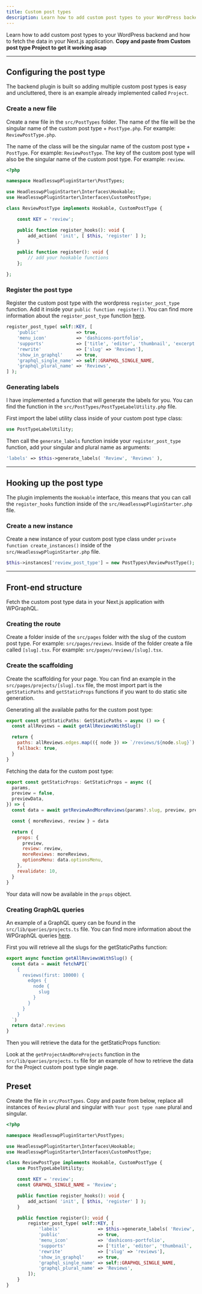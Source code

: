 ```yaml
---
title: Custom post types
description: Learn how to add custom post types to your WordPress backend and how to fetch the data in your Next.js application.
---
```


Learn how to add custom post types to your WordPress backend and how to fetch the data in your Next.js application. **Copy and paste from Custom post type Project to get it working asap**

---

## Configuring the post type

The backend plugin is built so adding multiple custom post types is easy and uncluttered, there is an example already implemented called `Project`.

### Create a new file

Create a new file in the `src/PostTypes` folder. The name of the file will be the singular name of the custom post type + `PostType.php`. For example: `ReviewPostType.php`.

The name of the class will be the singular name of the custom post type + `PostType`. For example: `ReviewPostType`. The key of the custom post type will also be the singular name of the custom post type. For example: `review`.

```php
<?php

namespace HeadlesswpPluginStarter\PostTypes;

use HeadlesswpPluginStarter\Interfaces\Hookable;
use HeadlesswpPluginStarter\Interfaces\CustomPostType;

class ReviewPostType implements Hookable, CustomPostType {

    const KEY = 'review';

    public function register_hooks(): void {
        add_action( 'init', [ $this, 'register' ] );
    }

    public function register(): void {
        // add your hookable functions
    };

};
```

### Register the post type

Register the custom post type with the wordpress `register_post_type` function. Add it inside your `public function register()`. You can find more information about the `register_post_type` function [here](https://developer.wordpress.org/reference/functions/register_post_type/).

```php
register_post_type( self::KEY, [
    'public'              => true,
    'menu_icon'           => 'dashicons-portfolio',
    'supports'            => ['title', 'editor', 'thumbnail', 'excerpt', 'revisions'],
    'rewrite'             => ['slug' => 'Reviews'],
    'show_in_graphql'     => true,
    'graphql_single_name' => self::GRAPHQL_SINGLE_NAME,
    'graphql_plural_name' => 'Reviews',
] );
```

### Generating labels

I have implemented a function that will generate the labels for you. You can find the function in the `src/PostTypes/PostTypeLabelUtility.php` file.

First import the label utility class inside of your custom post type class:

```php
use PostTypeLabelUtility;
```

Then call the `generate_labels` function inside your `register_post_type` function, add your singular and plural name as arguments:

```php
'labels' => $this->generate_labels( 'Review', 'Reviews' ),
```

---

## Hooking up the post type

The plugin implements the `Hookable` interface, this means that you can call the `register_hooks` function inside of the `src/HeadlesswpPluginStarter.php` file.

### Create a new instance

Create a new instance of your custom post type class under `private function create_instances()` inside of the `src/HeadlesswpPluginStarter.php` file.

```php
$this->instances['review_post_type'] = new PostTypes\ReviewPostType();
```

---

## Front-end structure

Fetch the custom post type data in your Next.js application with WPGraphQL.

### Creating the route

Create a folder inside of the `src/pages` folder with the slug of the custom post type. For example: `src/pages/reviews`. Inside of the folder create a file called `[slug].tsx`. For example: `src/pages/reviews/[slug].tsx`.

### Create the scaffolding

Create the scaffolding for your page. You can find an example in the `src/pages/projects/[slug].tsx` file, the most import part is the `getStaticPaths` and `getStaticProps` functions if you want to do static site generation.

Generating all the available paths for the custom post type:

```js
export const getStaticPaths: GetStaticPaths = async () => {
  const allReviews = await getAllReviewsWithSlug()

  return {
    paths: allReviews.edges.map(({ node }) => `/reviews/${node.slug}`) || [],
    fallback: true,
  }
}
```

Fetching the data for the custom post type:

```js
export const getStaticProps: GetStaticProps = async ({
  params,
  preview = false,
  previewData,
}) => {
  const data = await getReviewAndMoreReviews(params?.slug, preview, previewData)

  const { moreReviews, review } = data

  return {
    props: {
      preview,
      review: review,
      moreReviews: moreReviews,
      optionsMenu: data.optionsMenu,
    },
    revalidate: 10,
  }
}
```

Your data will now be available in the `props` object.

### Creating GraphQL queries

An example of a GraphQL query can be found in the `src/lib/queries/projects.ts` file. You can find more information about the WPGraphQL queries [here](https://www.wpgraphql.com/docs/queries/).

First you will retrieve all the slugs for the getStaticPaths function:

```js
export async function getAllReviewsWithSlug() {
  const data = await fetchAPI(`
    {
      reviews(first: 10000) {
        edges {
          node {
            slug
          }
        }
      }
    }
  `)
  return data?.reviews
}
```

Then you will retrieve the data for the getStaticProps function:

Look at the `getProjectAndMoreProjects` function in the `src/lib/queries/projects.ts` file for an example of how to retrieve the data for the Project custom post type single page.

## Preset

Create the file in `src/PostTypes`. Copy and paste from below, replace all instances of `Review` plural and singular with `Your post type name` plural and singular.

```php
<?php

namespace HeadlesswpPluginStarter\PostTypes;

use HeadlesswpPluginStarter\Interfaces\Hookable;
use HeadlesswpPluginStarter\Interfaces\CustomPostType;

class ReviewPostType implements Hookable, CustomPostType {
    use PostTypeLabelUtility;

    const KEY = 'review';
    const GRAPHQL_SINGLE_NAME = 'Review';

    public function register_hooks(): void {
        add_action( 'init', [ $this, 'register' ] );
    }

    public function register(): void {
        register_post_type( self::KEY, [
          	'labels'              => $this->generate_labels( 'Review', 'Reviews' ),
			'public'              => true,
			'menu_icon'           => 'dashicons-portfolio',
			'supports'            => ['title', 'editor', 'thumbnail', 'excerpt', 'revisions'],
			'rewrite'             => ['slug' => 'reviews'],
			'show_in_graphql'     => true,
			'graphql_single_name' => self::GRAPHQL_SINGLE_NAME,
			'graphql_plural_name' => 'Reviews',
        ]);
    }
}
```
